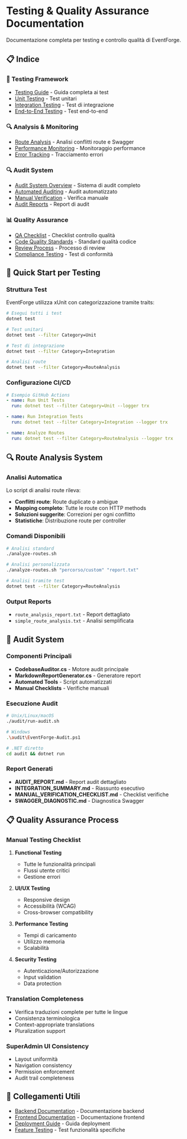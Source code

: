 # Testing & Quality Assurance Documentation

Documentazione completa per testing e controllo qualità di EventForge.

## 📋 Indice

### 🧪 Testing Framework
- [Testing Guide](./testing-guide.md) - Guida completa ai test
- [Unit Testing](./unit-testing.md) - Test unitari
- [Integration Testing](./integration-testing.md) - Test di integrazione
- [End-to-End Testing](./e2e-testing.md) - Test end-to-end

### 🔍 Analysis & Monitoring
- [Route Analysis](./route-analysis.md) - Analisi conflitti route e Swagger
- [Performance Monitoring](./performance-monitoring.md) - Monitoraggio performance
- [Error Tracking](./error-tracking.md) - Tracciamento errori

### 🔍 Audit System
- [Audit System Overview](./audit/README.md) - Sistema di audit completo
- [Automated Auditing](./audit/automated-auditing.md) - Audit automatizzato
- [Manual Verification](./audit/manual-verification.md) - Verifica manuale
- [Audit Reports](./audit/audit-reports.md) - Report di audit

### 📊 Quality Assurance
- [QA Checklist](./quality-assurance.md) - Checklist controllo qualità
- [Code Quality Standards](./code-quality.md) - Standard qualità codice
- [Review Process](./review-process.md) - Processo di review
- [Compliance Testing](./compliance-testing.md) - Test di conformità

## 🚀 Quick Start per Testing

### Struttura Test
EventForge utilizza xUnit con categorizzazione tramite traits:

```bash
# Esegui tutti i test
dotnet test

# Test unitari
dotnet test --filter Category=Unit

# Test di integrazione
dotnet test --filter Category=Integration

# Analisi route
dotnet test --filter Category=RouteAnalysis
```

### Configurazione CI/CD
```yaml
# Esempio GitHub Actions
- name: Run Unit Tests
  run: dotnet test --filter Category=Unit --logger trx

- name: Run Integration Tests  
  run: dotnet test --filter Category=Integration --logger trx

- name: Analyze Routes
  run: dotnet test --filter Category=RouteAnalysis --logger trx
```

## 🔍 Route Analysis System

### Analisi Automatica
Lo script di analisi route rileva:
- **Conflitti route**: Route duplicate o ambigue
- **Mapping completo**: Tutte le route con HTTP methods
- **Soluzioni suggerite**: Correzioni per ogni conflitto
- **Statistiche**: Distribuzione route per controller

### Comandi Disponibili
```bash
# Analisi standard
./analyze-routes.sh

# Analisi personalizzata
./analyze-routes.sh "percorso/custom" "report.txt"

# Analisi tramite test
dotnet test --filter Category=RouteAnalysis
```

### Output Reports
- `route_analysis_report.txt` - Report dettagliato
- `simple_route_analysis.txt` - Analisi semplificata

## 🔧 Audit System

### Componenti Principali
- **CodebaseAuditor.cs** - Motore audit principale
- **MarkdownReportGenerator.cs** - Generatore report
- **Automated Tools** - Script automatizzati
- **Manual Checklists** - Verifiche manuali

### Esecuzione Audit
```bash
# Unix/Linux/macOS
./audit/run-audit.sh

# Windows
.\audit\EventForge-Audit.ps1

# .NET diretto
cd audit && dotnet run
```

### Report Generati
- **AUDIT_REPORT.md** - Report audit dettagliato
- **INTEGRATION_SUMMARY.md** - Riassunto esecutivo
- **MANUAL_VERIFICATION_CHECKLIST.md** - Checklist verifiche
- **SWAGGER_DIAGNOSTIC.md** - Diagnostica Swagger

## 📋 Quality Assurance Process

### Manual Testing Checklist
1. **Functional Testing**
   - Tutte le funzionalità principali
   - Flussi utente critici
   - Gestione errori

2. **UI/UX Testing**
   - Responsive design
   - Accessibilità (WCAG)
   - Cross-browser compatibility

3. **Performance Testing**
   - Tempi di caricamento
   - Utilizzo memoria
   - Scalabilità

4. **Security Testing**
   - Autenticazione/Autorizzazione
   - Input validation
   - Data protection

### Translation Completeness
- Verifica traduzioni complete per tutte le lingue
- Consistenza terminologica
- Context-appropriate translations
- Pluralization support

### SuperAdmin UI Consistency
- Layout uniformità
- Navigation consistency
- Permission enforcement
- Audit trail completeness

## 🔗 Collegamenti Utili

- [Backend Documentation](../backend/) - Documentazione backend
- [Frontend Documentation](../frontend/) - Documentazione frontend
- [Deployment Guide](../deployment/) - Guida deployment
- [Feature Testing](../features/) - Test funzionalità specifiche